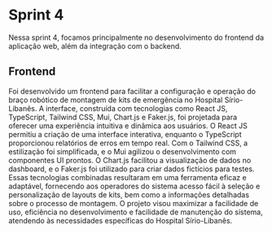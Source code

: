 # Sprint 4
Nessa sprint 4, focamos principalmente no desenvolvimento do frontend da aplicação web, além da integração com o backend.

## Frontend
Foi desenvolvido um frontend para facilitar a configuração e operação do braço robótico de montagem de kits de emergência no Hospital Sírio-Libanês. A interface, construída com tecnologias como React JS, TypeScript, Tailwind CSS, Mui, Chart.js e Faker.js, foi projetada para oferecer uma experiência intuitiva e dinâmica aos usuários. O React JS permitiu a criação de uma interface interativa, enquanto o TypeScript proporcionou relatórios de erros em tempo real. Com o Tailwind CSS, a estilização foi simplificada, e o Mui agilizou o desenvolvimento com componentes UI prontos. O Chart.js facilitou a visualização de dados no dashboard, e o Faker.js foi utilizado para criar dados fictícios para testes. Essas tecnologias combinadas resultaram em uma ferramenta eficaz e adaptável, fornecendo aos operadores do sistema acesso fácil à seleção e personalização de layouts de kits, bem como a informações detalhadas sobre o processo de montagem. O projeto visou maximizar a facilidade de uso, eficiência no desenvolvimento e facilidade de manutenção do sistema, atendendo às necessidades específicas do Hospital Sírio-Libanês.